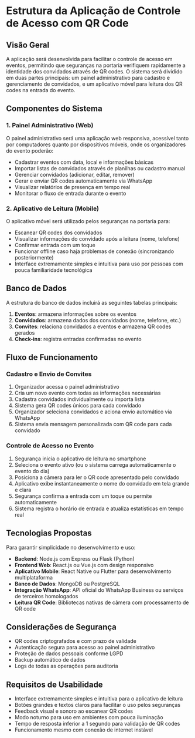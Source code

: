 # Estrutura da Aplicação de Controle de Acesso com QR Code

## Visão Geral

A aplicação será desenvolvida para facilitar o controle de acesso em eventos, permitindo que seguranças na portaria verifiquem rapidamente a identidade dos convidados através de QR codes. O sistema será dividido em duas partes principais: um painel administrativo para cadastro e gerenciamento de convidados, e um aplicativo móvel para leitura dos QR codes na entrada do evento.

## Componentes do Sistema

### 1. Painel Administrativo (Web)

O painel administrativo será uma aplicação web responsiva, acessível tanto por computadores quanto por dispositivos móveis, onde os organizadores do evento poderão:

- Cadastrar eventos com data, local e informações básicas
- Importar listas de convidados através de planilhas ou cadastro manual
- Gerenciar convidados (adicionar, editar, remover)
- Gerar e enviar QR codes automaticamente via WhatsApp
- Visualizar relatórios de presença em tempo real
- Monitorar o fluxo de entrada durante o evento

### 2. Aplicativo de Leitura (Mobile)

O aplicativo móvel será utilizado pelos seguranças na portaria para:

- Escanear QR codes dos convidados
- Visualizar informações do convidado após a leitura (nome, telefone)
- Confirmar entrada com um toque
- Funcionar offline caso haja problemas de conexão (sincronizando posteriormente)
- Interface extremamente simples e intuitiva para uso por pessoas com pouca familiaridade tecnológica

## Banco de Dados

A estrutura do banco de dados incluirá as seguintes tabelas principais:

1. **Eventos**: armazena informações sobre os eventos
2. **Convidados**: armazena dados dos convidados (nome, telefone, etc.)
3. **Convites**: relaciona convidados a eventos e armazena QR codes gerados
4. **Check-ins**: registra entradas confirmadas no evento

## Fluxo de Funcionamento

### Cadastro e Envio de Convites

1. Organizador acessa o painel administrativo
2. Cria um novo evento com todas as informações necessárias
3. Cadastra convidados individualmente ou importa lista
4. Sistema gera QR codes únicos para cada convidado
5. Organizador seleciona convidados e aciona envio automático via WhatsApp
6. Sistema envia mensagem personalizada com QR code para cada convidado

### Controle de Acesso no Evento

1. Segurança inicia o aplicativo de leitura no smartphone
2. Seleciona o evento ativo (ou o sistema carrega automaticamente o evento do dia)
3. Posiciona a câmera para ler o QR code apresentado pelo convidado
4. Aplicativo exibe instantaneamente o nome do convidado em tela grande e clara
5. Segurança confirma a entrada com um toque ou permite automaticamente
6. Sistema registra o horário de entrada e atualiza estatísticas em tempo real

## Tecnologias Propostas

Para garantir simplicidade no desenvolvimento e uso:

- **Backend**: Node.js com Express ou Flask (Python)
- **Frontend Web**: React.js ou Vue.js com design responsivo
- **Aplicativo Mobile**: React Native ou Flutter para desenvolvimento multiplataforma
- **Banco de Dados**: MongoDB ou PostgreSQL
- **Integração WhatsApp**: API oficial do WhatsApp Business ou serviços de terceiros homologados
- **Leitura QR Code**: Bibliotecas nativas de câmera com processamento de QR code

## Considerações de Segurança

- QR codes criptografados e com prazo de validade
- Autenticação segura para acesso ao painel administrativo
- Proteção de dados pessoais conforme LGPD
- Backup automático de dados
- Logs de todas as operações para auditoria

## Requisitos de Usabilidade

- Interface extremamente simples e intuitiva para o aplicativo de leitura
- Botões grandes e textos claros para facilitar o uso pelos seguranças
- Feedback visual e sonoro ao escanear QR codes
- Modo noturno para uso em ambientes com pouca iluminação
- Tempo de resposta inferior a 1 segundo para validação de QR codes
- Funcionamento mesmo com conexão de internet instável
